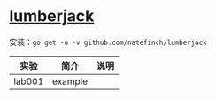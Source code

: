 # [lumberjack](https://github.com/natefinch/lumberjack)
安装：`go get -u -v github.com/natefinch/lumberjack`

|实验|简介|说明|
|---|---|---|
|lab001|example| |